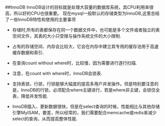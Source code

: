 ##InnoDB
InnoDB设计的目标就是处理大容量的数据库系统，其CPU利用率很高，所以好的CPU也很重要。
现在mysql一般默认的存储类型为InnoDB,这里总结了一些InnoDB特性和使用的主要事项

- 存储时,所有的表都保存在同一个数据文件中，也可能是多个文件或者独立的表空间文件，其表的大小只受限与操作系统文件的大小限制.

- 占有的存储空间、内存会比较大，它会在内存中建立其专用的缓存池用于高速缓存数据和索引.

- 在查询count without where时，比较慢，因为需要进行逐行扫描.

- 注意，在count with where时，InnoDB会锁表.

- 支持表锁，行锁，行锁能够大幅度的提高多用户并发操作。但是特别要注意的是，InnoDB的行锁，必须配合where主键进行，若是where非主键，会锁住全表，降低并发性能.

- InnoDB插入、更新数据很快，但是在select查询的时候，性能相比与其他存储引擎MyISAM，要差，所以经常的，我们需要配合memcache或redis来减少select的查询，从而提高整体性能.


